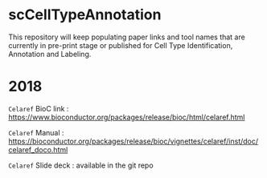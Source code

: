 # scCellTypeAnnotation
This repository will keep populating paper links and tool names that are currently in pre-print stage or published for Cell Type Identification, Annotation and Labeling.


# 2018
`Celaref` BioC link : https://www.bioconductor.org/packages/release/bioc/html/celaref.html

`Celaref` Manual : https://bioconductor.org/packages/release/bioc/vignettes/celaref/inst/doc/celaref_doco.html

`Celaref` Slide deck : available in the git repo

